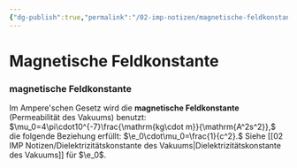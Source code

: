 ```yaml
---
{"dg-publish":true,"permalink":"/02-imp-notizen/magnetische-feldkonstante/"}
---
```


# Magnetische Feldkonstante

<div class="transclusion internal-embed is-loaded"><div class="markdown-embed">



### magnetische Feldkonstante
Im Ampere'schen Gesetz wird die **magnetische Feldkonstante** (Permeabilität des Vakuums) benutzt: $\mu_0=4\pi\cdot10^{-7}\frac{\mathrm{kg\cdot m}}{\mathrm{A^2s^2}},$ die folgende Beziehung erfüllt: $\e_0\cdot\mu_0=\frac{1}{c^2}.$ Siehe [[02 IMP Notizen/Dielektrizitätskonstante des Vakuums|Dielektrizitätskonstante des Vakuums]] für $\e_0$. 


</div></div>
